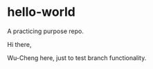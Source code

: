 # hello-world
A practicing purpose repo.

Hi there,

Wu-Cheng here, just to test branch functionality.
